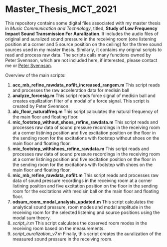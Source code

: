 # Master_Thesis_MCT_2021

This repository contains some digital files associated with my master thesis in *Music Communication and Technology*, titled, **Study of Low Frequency Impact Sound Transmission For Auralization**. It includes the audio files of original and auralized sound pressure in the receiving room (one listening position at a corner and 5 source position on the ceiling) for the three sound sources used in my master thesis. Similarly, it contains my original scripts to read and process raw data. The scripts calls many functions owned by Peter Svennson, which are not included here, if interested, please contact me or <a href="https://www.ntnu.edu/employees/peter.svensson">Peter Svennson</a>.

Overview of the main scripts:
1.  **acc_mb_refine_rawdata_nofilt_increased_rangem.m** This script reads and processes the raw acceleration data for medisin ball
2.  **analyze_forcesig.m** This script reads force signal of medisin ball and creates equilization filter of a modal of a force signal. This script is created by Peter Svennson.
3.  **alc_floor_naturalfreq.m**  This script calculates the natural frequency of the main floor and floating floor.
4.  **mic_footstep_without_shoes_refine_rawdata.m** This script reads and processes raw data of sound pressure recordings in the receiving room at a corner listining position and five excitation position on the floor in the sending room for the excitations with footstep without shoes on the main floor and floating floor.
5.  **mic_footstep_withshoes_refine_rawdata.m** This script reads and processes raw data of sound pressure recordings in the receiving room at a corner listining position and five excitation position on the floor in the sending room  for the excitations with footstep with shoes on the main floor and floating floor.
6.  **mic_mb_refine_rawdata_nofilt.m** This script reads and processes raw data of sound pressure recordings in the receiving room at a corner listining position and five excitation position on the floor in the sending room  for the excitations with medisin ball on the main floor and floating floor.
7.  **odsum_room_modal_analysis_updated.m** This script calculates the analytical sound pressure, room modes and modal amplitude in the receiving room for the selected listening and source positions using the modal sum theory. 
8.  *script_ir.m* This script calculates the observed room modes in the receiving room based on the measurements.
9.  *script_auralization_v7.m* Finally, this script creates the auralization of the measured sound pressure in the receiving room.

